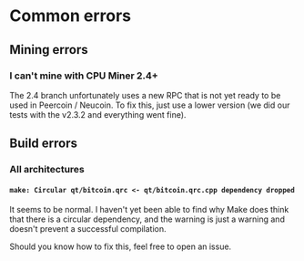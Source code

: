 # Common errors

## Mining errors

### I can't mine with CPU Miner 2.4+

The 2.4 branch unfortunately uses a new RPC that is not yet ready to be used in Peercoin / Neucoin. To fix this, just use a lower version (we did our tests with the v2.3.2 and everything went fine).

## Build errors

### All architectures

#### `make: Circular qt/bitcoin.qrc <- qt/bitcoin.qrc.cpp dependency dropped`

It seems to be normal. I haven't yet been able to find why Make does think that there is a circular dependency, and the warning is just a warning and doesn't prevent a successful compilation.

Should you know how to fix this, feel free to open an issue.
